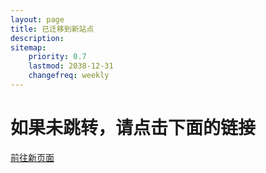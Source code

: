 ```yaml
---
layout: page
title: 已迁移到新站点
description: 
sitemap:
    priority: 0.7
    lastmod: 2038-12-31
    changefreq: weekly
---
```

<head>
    <title>网站以迁移。</title>
    <script type="text/javascript">
        // 在页面加载完成后执行
        window.onload = function() {
            // 弹出提示框告知用户网站已迁移
            var confirmStatus = confirm("我的博客已迁移至新地址，现在将为您跳转...");
            if(confirmStatus) {
                // 用户点击“确定”后进行跳转
                window.location.href = "http://www.shirleytan.top/"; // 请将此URL替换为实际的新网站URL
            } else {
                // 用户点击“取消”，可以选择是否也进行跳转或做其他处理
                window.location.href = "http://www.shirleytan.top/"; // 重复设置以确保最终总是跳转，可按需修改逻辑
            }
        };
    </script>
</head>
<body>
    <h1>如果未跳转，请点击下面的链接</h1>
    <a href="http://www.shirleytan.top/">前往新页面</a>
</body>
